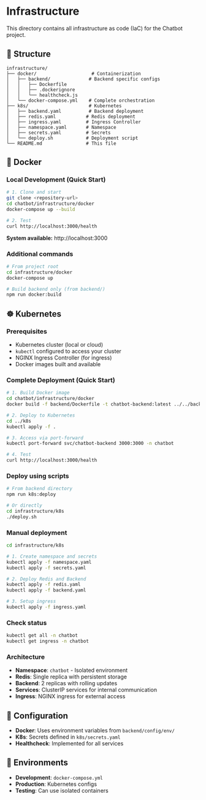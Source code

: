 # Infrastructure

This directory contains all infrastructure as code (IaC) for the Chatbot project.

## 📁 Structure

```
infrastructure/
├── docker/                    # Containerization
│   ├── backend/              # Backend specific configs
│   │   ├── Dockerfile
│   │   ├── .dockerignore
│   │   └── healthcheck.js
│   └── docker-compose.yml    # Complete orchestration
├── k8s/                      # Kubernetes
│   ├── backend.yaml          # Backend deployment
│   ├── redis.yaml           # Redis deployment
│   ├── ingress.yaml         # Ingress Controller
│   ├── namespace.yaml       # Namespace
│   ├── secrets.yaml         # Secrets
│   └── deploy.sh            # Deployment script
└── README.md                # This file
```

## 🐳 Docker

### Local Development (Quick Start)
```bash
# 1. Clone and start
git clone <repository-url>
cd chatbot/infrastructure/docker
docker-compose up --build

# 2. Test
curl http://localhost:3000/health
```

**System available:** http://localhost:3000

### Additional commands
```bash
# From project root
cd infrastructure/docker
docker-compose up

# Build backend only (from backend/)
npm run docker:build
```

## ☸️ Kubernetes

### Prerequisites
- Kubernetes cluster (local or cloud)
- `kubectl` configured to access your cluster  
- NGINX Ingress Controller (for ingress)
- Docker images built and available

### Complete Deployment (Quick Start)
```bash
# 1. Build Docker image
cd chatbot/infrastructure/docker
docker build -f backend/Dockerfile -t chatbot-backend:latest ../../backend

# 2. Deploy to Kubernetes
cd ../k8s
kubectl apply -f .

# 3. Access via port-forward
kubectl port-forward svc/chatbot-backend 3000:3000 -n chatbot

# 4. Test
curl http://localhost:3000/health
```

### Deploy using scripts
```bash
# From backend directory
npm run k8s:deploy

# Or directly
cd infrastructure/k8s
./deploy.sh
```

### Manual deployment
```bash
cd infrastructure/k8s

# 1. Create namespace and secrets
kubectl apply -f namespace.yaml
kubectl apply -f secrets.yaml

# 2. Deploy Redis and Backend
kubectl apply -f redis.yaml
kubectl apply -f backend.yaml

# 3. Setup ingress
kubectl apply -f ingress.yaml
```

### Check status
```bash
kubectl get all -n chatbot
kubectl get ingress -n chatbot
```

### Architecture
- **Namespace**: `chatbot` - Isolated environment
- **Redis**: Single replica with persistent storage
- **Backend**: 2 replicas with rolling updates  
- **Services**: ClusterIP services for internal communication
- **Ingress**: NGINX ingress for external access

## 🔧 Configuration

- **Docker**: Uses environment variables from `backend/config/env/`
- **K8s**: Secrets defined in `k8s/secrets.yaml`
- **Healthcheck**: Implemented for all services

## 🚀 Environments

- **Development**: `docker-compose.yml`
- **Production**: Kubernetes configs
- **Testing**: Can use isolated containers

